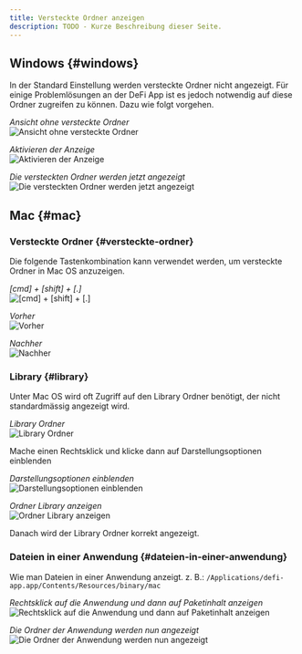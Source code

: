 ```yaml
---
title: Versteckte Ordner anzeigen
description: TODO - Kurze Beschreibung dieser Seite.
---
```


## Windows {#windows}

In der Standard Einstellung werden versteckte Ordner nicht angezeigt.
Für einige Problemlösungen an der DeFi App ist es jedoch notwendig auf
diese Ordner zugreifen zu können. Dazu wie folgt vorgehen.

_Ansicht ohne versteckte Ordner_  
![Ansicht ohne versteckte Ordner](./media/hiddenfolder_DE_1.png)

_Aktivieren der Anzeige_  
![Aktivieren der Anzeige](./media/hiddenfolder_DE_2.png)

_Die versteckten Ordner werden jetzt angezeigt_  
![Die versteckten Ordner werden jetzt angezeigt](./media/hiddenfolder_DE_3.png)

## Mac {#mac}

### Versteckte Ordner {#versteckte-ordner}

Die folgende Tastenkombination kann verwendet werden, um versteckte Ordner in Mac OS anzuzeigen.

_[cmd] + [shift] + [.]_  
![[cmd] + [shift] + [.]](./media/hiddenfolder_DE_4.jpg)

_Vorher_  
![Vorher](./media/hiddenfolder_DE_5.png)

_Nachher_  
![Nachher](./media/hiddenfolder_DE_6.png)

### Library {#library}

Unter Mac OS wird oft Zugriff auf den Library Ordner benötigt, der nicht standardmässig angezeigt wird.

_Library Ordner_  
![Library Ordner](./media/hiddenfolder_DE_7.png)

Mache einen Rechtsklick und klicke dann auf Darstellungsoptionen einblenden

_Darstellungsoptionen einblenden_  
![Darstellungsoptionen einblenden](./media/hiddenfolder_DE_8.png)

_Ordner Library anzeigen_  
![Ordner Library anzeigen](./media/hiddenfolder_DE_9.png)

Danach wird der Library Ordner korrekt angezeigt.

### Dateien in einer Anwendung {#dateien-in-einer-anwendung}

Wie man Dateien in einer Anwendung anzeigt. z. B.: `/Applications/defi-app.app/Contents/Resources/binary/mac`

_Rechtsklick auf die Anwendung und dann auf Paketinhalt anzeigen_  
![Rechtsklick auf die Anwendung und dann auf Paketinhalt anzeigen](./media/hiddenfolder_DE_10.png)

_Die Ordner der Anwendung werden nun angezeigt_  
![Die Ordner der Anwendung werden nun angezeigt](./media/hiddenfolder_DE_11.png)
